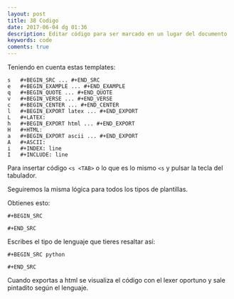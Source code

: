 ```yaml
---
layout: post
title: 38 Codigo
date: 2017-06-04 dg 01:36
description: Editar código para ser marcado en un lugar del documento
keywords: code
coments: true
---
```


Teniendo en cuenta estas templates:

```
s 	#+BEGIN_SRC ... #+END_SRC
e 	#+BEGIN_EXAMPLE ... #+END_EXAMPLE
q 	#+BEGIN_QUOTE ... #+END_QUOTE
v 	#+BEGIN_VERSE ... #+END_VERSE
c 	#+BEGIN_CENTER ... #+END_CENTER
l 	#+BEGIN_EXPORT latex ... #+END_EXPORT
L 	#+LATEX:
h 	#+BEGIN_EXPORT html ... #+END_EXPORT
H 	#+HTML:
a 	#+BEGIN_EXPORT ascii ... #+END_EXPORT
A 	#+ASCII:
i 	#+INDEX: line
I 	#+INCLUDE: line 
```

Para insertar código `<s <TAB>` o lo que es lo mismo `<s` y pulsar la tecla del tabulador.

Seguiremos la misma lógica para todos los tipos de plantillas.

Obtienes esto:

```
#+BEGIN_SRC

#+END_SRC
```

Escribes el tipo de lenguaje que tieres resaltar así:

```
#+BEGIN_SRC python

#+END_SRC
```

Cuando exportas a html se visualiza el código con el lexer oportuno y sale pintadito según el lenguaje.
